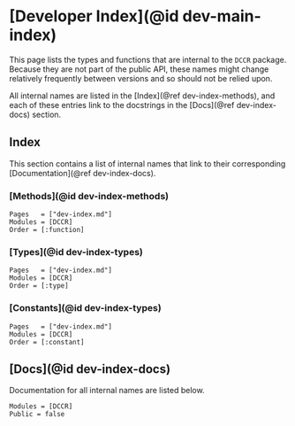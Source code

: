 # [Developer Index](@id dev-main-index)

This page lists the types and functions that are internal to the `DCCR` package.
Because they are not part of the public API, these names might change relatively frequently between versions and so should not be relied upon.

All internal names are listed in the [Index](@ref dev-index-methods), and each of these entries link to the docstrings in the [Docs](@ref dev-index-docs) section.

## Index

This section contains a list of internal names that link to their corresponding [Documentation](@ref dev-index-docs).

### [Methods](@id dev-index-methods)

```@index
Pages   = ["dev-index.md"]
Modules = [DCCR]
Order = [:function]
```

### [Types](@id dev-index-types)

```@index
Pages   = ["dev-index.md"]
Modules = [DCCR]
Order = [:type]
```

### [Constants](@id dev-index-types)

```@index
Pages   = ["dev-index.md"]
Modules = [DCCR]
Order = [:constant]
```

## [Docs](@id dev-index-docs)

Documentation for all internal names are listed below.

```@autodocs
Modules = [DCCR]
Public = false
```
